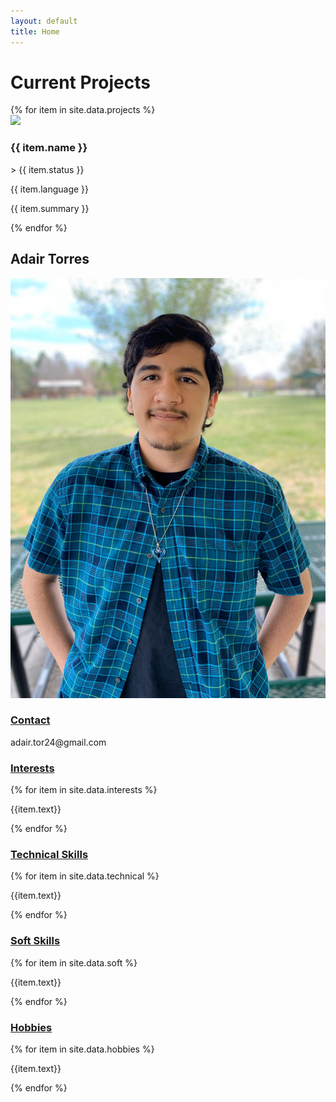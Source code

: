 ```yaml
---
layout: default
title: Home
---
```

<div class="tileContainer">
    <div class="tile" id="projects">
        <h1>Current Projects</h1>
        <div class="wrapper">
            {% for item in site.data.projects %}
                <div class="preview">
                    <img src="{{ item.preview }}">
                    <div class="previewInfo">
                        <div class="previewHeader">
                            <div class="previewHeaderInfo">
                                <h3>{{ item.name }}</h3>
                                <p>> {{ item.status }}</p>
                            </div>
                            <p class="bubble language yellow">{{ item.language }}</p>
                        </div>
                        <div class="previewSummary">
                            <p>{{ item.summary }}</p>
                        </div>
                    </div>
                </div>
                <div class="boxSpacer"></div>
            {% endfor %}
        </div>
    </div>
    <div class="horizontalSpacer"></div>
    <div class="tile" id="profile">
        <div id="namePhoto">
            <h2>Adair Torres</h2>
            <div id="pfp">
                <img src="/assets/images/profile.JPG">
            </div>
        </div>
        <div id="profileInfo">
            <h3><u>Contact</u></h3>
                <a><i class="gg-mail"></i><p>adair.tor24@gmail.com</p></a>
            <h3><u>Interests</u></h3>
            <div class="wrapper">
                {% for item in site.data.interests %}
                    <p class="bubble info gray">{{item.text}}</p>
                {% endfor %}
            </div>
            <h3><u>Technical Skills</u></h3>
            <div class="wrapper">
                {% for item in site.data.technical %}
                    <p class="bubble info yellow">{{item.text}}</p>
                {% endfor %}
            </div>
            <h3><u>Soft Skills</u></h3>
            <div class="wrapper">
                {% for item in site.data.soft %}
                    <p class="bubble info gray">{{item.text}}</p>
                {% endfor %}
            </div>
            <h3><u>Hobbies</u></h3>
            <div class="wrapper">
                {% for item in site.data.hobbies %}
                    <p class="bubble info yellow">{{item.text}}</p>
                {% endfor %}
            </div>
        <div>
    </div>
</div>